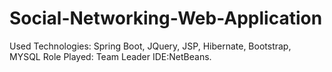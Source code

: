 # Social-Networking-Web-Application
Used Technologies: Spring Boot, JQuery, JSP, Hibernate, Bootstrap, MYSQL  Role Played: Team Leader  IDE:NetBeans.
